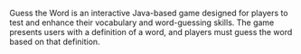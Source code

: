 Guess the Word is an interactive Java-based game designed for players to test and enhance their vocabulary and word-guessing skills. 
The game presents users with a definition of a word, and players must guess the word based on that definition.
